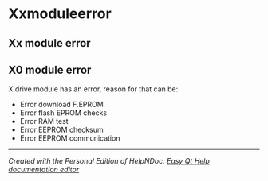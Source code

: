 # Xxmoduleerror

## Xx module error

## X0 module error

X drive module has an error, reason for that can be:

* Error download F.EPROM
* Error flash EPROM checks
* Error RAM test
* Error EEPROM checksum
* Error EEPROM communication

***

_Created with the Personal Edition of HelpNDoc:_ [_Easy Qt Help documentation editor_](https://www.helpndoc.com)
